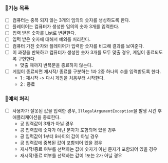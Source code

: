 ### 📝기능 목록

- [ ] 컴퓨터는 중복 되지 않는 3개의 임의의 숫자를 생성하도록 한다.
- [ ] 플레이어는 컴퓨터가 생성한 임의의 숫자 3개를 입력한다.
- [ ] 입력 받은 숫자를 List로 변환한다.
- [ ] 입력 받은 숫자에 대해서 예외를 처리한다.
- [ ] 컴퓨터 가진 숫자와 플레이어가 입력한 숫자를 비교해 결과를 보여준다.
- [ ] 이 과정을 반복하고 컴퓨터가 생성한 숫자 3개를 모두 맞출 경우, 게임이 종료되도록 구현한다.
    - 맞출 때까지 반복문을 종료하지 않는다.
- [ ] 게임이 종료되면 재시작/ 종료를 구분하는 1과 2중 하나의 수를 입력받도록 한다.
    - 1 : 재시작 -> 다시 게임을 처음부터 시작한다.
    - 2 : 종료

### 🐞예외 처리
- [ ] 사용자가 잘못된 값을 입력한 경우, `IllegalArgumentException`을 발생 시킨 후 애플리케이션을 종료한다.
    - 공 입력값이 3개가 아닐 경우
    - 공 입력값에 숫자가 아닌 문자가 포함되어 있을 경우
    - 공 입력값이 1부터 9사이의 값이 아닐 경우
    - 공 입력값에 중복된 값이 포함되어 있을 경우
    - 재시작/종료 여부를 선택하는 값에 숫자가 아닌 문자가 포함되어 있을 경우
    - 재시작/종료 여부를 선택하는 값이 1또는 2가 아닐 경우